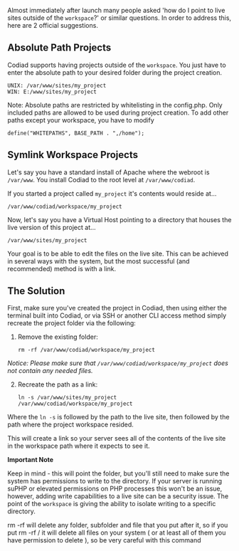 Almost immediately after launch many people asked 'how do I point to live sites outside of the `workspace`?' or similar questions. In order to address this, here are 2 official suggestions.

## Absolute Path Projects

Codiad supports having projects outside of the `workspace`. You just have to enter the absolute path to your desired folder during the project creation.

    UNIX: /var/www/sites/my_project
    WIN: E:/www/sites/my_project

Note: Absolute paths are restricted by whitelisting in the config.php. Only included paths are allowed to be used during project creation. To add other paths except your workspace, you have to modify

    define("WHITEPATHS", BASE_PATH . ",/home");

## Symlink Workspace Projects

Let's say you have a standard install of Apache where the webroot is `/var/www`. You install Codiad to the root level at `/var/www/codiad`.

If you started a project called `my_project` it's contents would reside at...

    /var/www/codiad/workspace/my_project

Now, let's say you have a Virtual Host pointing to a directory that houses the live version of this project at...

    /var/www/sites/my_project

Your goal is to be able to edit the files on the live site. This can be achieved in several ways with the system, but the most successful (and recommended) method is with a link.

## The Solution

First, make sure you've created the project in Codiad, then using either the terminal built into Codiad, or via SSH or another CLI access method simply recreate the project folder via the following:

1. Remove the existing folder:

    `rm -rf /var/www/codiad/workspace/my_project`

_Notice: Please make sure that `/var/www/codiad/workspace/my_project` does not contain any needed files._

2. Recreate the path as a link:

    `ln -s /var/www/sites/my_project /var/www/codiad/workspace/my_project`

Where the `ln -s` is followed by the path to the live site, then followed by the path where the project workspace resided.

This will create a link so your server sees all of the contents of the live site in the workspace path where it expects to see it.

**Important Note**

Keep in mind - this will point the folder, but you'll still need to make sure the system has permissions to write to the directory. If your server is running suPHP or elevated permissions on PHP processes this won't be an issue, however, adding write capabilities to a live site can be a security issue. The point of the `workspace` is giving the ability to isolate writing to a specific directory.

rm -rf will delete any folder, subfolder and file that you put after it, so if you put rm -rf / it will delete all files on your system ( or at least all of them you have permission to delete ), so be very careful with this command
